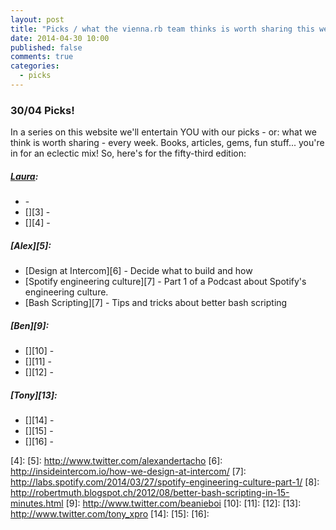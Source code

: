 ```yaml
---
layout: post
title: "Picks / what the vienna.rb team thinks is worth sharing this week"
date: 2014-04-30 10:00
published: false
comments: true
categories:
  - picks
---
```


### 30/04 Picks!

In a series on this website we'll entertain YOU with our picks - or: what we think is worth sharing - every week.
Books, articles, gems, fun stuff... you're in for an eclectic mix! So, here's for the fifty-third edition:

##### [Laura][1]:
  - [][2] -
  - [][3] -
  - [][4] -

##### [Alex][5]:
  - [Design at Intercom][6] - Decide what to build and how
  - [Spotify engineering culture][7] - Part 1 of a Podcast about Spotify's engineering culture.
  - [Bash Scripting][7] - Tips and tricks about better bash scripting

##### [Ben][9]:
  - [][10] -
  - [][11] -
  - [][12] -

##### [Tony][13]:
  - [][14] -
  - [][15] -
  - [][16] -


[1]: http://www.twitter.com/alicetragedy
[2]:
[3]:
[4]:
[5]: http://www.twitter.com/alexandertacho
[6]: http://insideintercom.io/how-we-design-at-intercom/
[7]: http://labs.spotify.com/2014/03/27/spotify-engineering-culture-part-1/
[8]: http://robertmuth.blogspot.ch/2012/08/better-bash-scripting-in-15-minutes.html
[9]: http://www.twitter.com/beanieboi
[10]:
[11]:
[12]:
[13]: http://www.twitter.com/tony_xpro
[14]:
[15]:
[16]:
